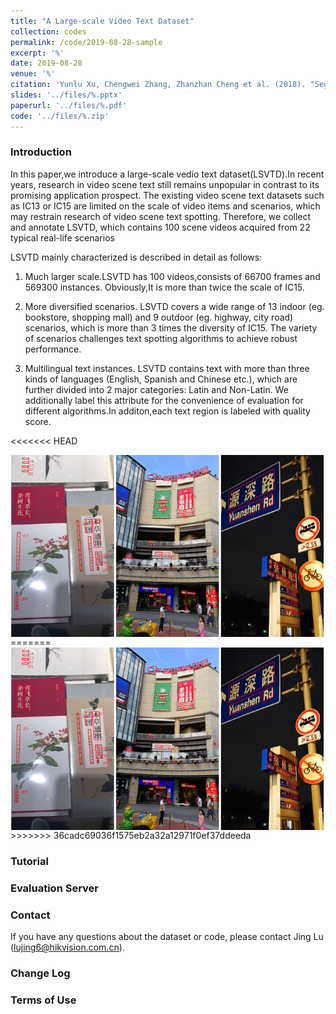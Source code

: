 ```yaml
---
title: "A Large-scale Video Text Dataset"
collection: codes
permalink: /code/2019-08-28-sample
excerpt: '%'
date: 2019-08-28
venue: '%'
citation: 'Yunlu Xu, Chengwei Zhang, Zhanzhan Cheng et al. (2018). "Segregated Temporal Assembly Recurrent Networks for Weakly Supervised Multiple Action Detection." <i>November 11</i>. 1(1).' 
slides: '../files/%.pptx'
paperurl: '../files/%.pdf'
code: '../files/%.zip'
---
```


### Introduction ##
In this paper,we introduce a large-scale vedio text dataset(LSVTD).In recent years, research in video scene text 
still remains unpopular in contrast to its promising application prospect. The existing
video scene text datasets such as IC13 or IC15 
are limited on the scale of video items and scenarios, which may
restrain research of video scene text spotting. Therefore, we collect
and annotate LSVTD, which contains
100 scene videos acquired from 22 typical real-life scenarios

LSVTD mainly characterized is described in detail as follows:

1. Much larger scale.LSVTD has 100 videos,consists of 66700 frames and 569300 instances.
Obviously,It is more than twice the scale of IC15. 

2. More diversified scenarios. LSVTD covers a wide
range of 13 indoor (eg. bookstore, shopping mall) and 9 outdoor
(eg. highway, city road) scenarios, which is more than 3 times the
diversity of IC15. The variety of scenarios challenges text spotting
algorithms to achieve robust performance. 

3. Multilingual text instances.
LSVTD contains text with more than three kinds of languages
(English, Spanish and Chinese etc.), which are further divided
into 2 major categories: Latin and Non-Latin. We additionally
label this attribute for the convenience of evaluation for different
algorithms.In additon,each text region is labeled with quality score.

<<<<<<< HEAD
<center><img src="/images/sample.png" align="center"/></center>
=======
<center><img src="../images/sample.png" align="center"/></center>
>>>>>>> 36cadc69036f1575eb2a32a12971f0ef37ddeeda

### Tutorial ##

<!-- ### Files ##
* [Paper](?????????????????????????)
* [Dataset](????????????????????????????????) -->

### Evaluation Server ##

### Contact ##

If you have any questions about the dataset or code, please contact Jing Lu (lujing6@hikvision.com.cn).

### Change Log ##

### Terms of Use ##